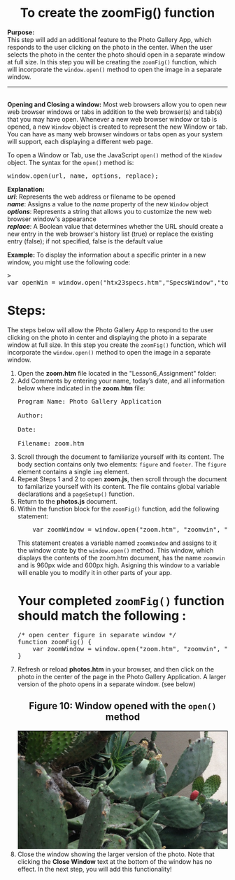 <center><h1>To create the zoomFig() function</h1></center>

<b>Purpose:</b> <br> 
This step will add an additional feature to the Photo Gallery App, which responds to the user clicking on the photo in the center.  When the user selects the photo in the center the photo should open in a separate window at full size.  In this step you will be creating the <code>zoomFig()</code> function, which will incorporate the <code>window.open()</code> method to open the image in a separate window.

<hr><br>
<b>Opening and Closing a window:</b>
Most web browsers allow you to open new web browser windows or tabs in addition to the web browser(s) and tab(s) that you may have open.  
Whenever a new web browser window or tab is opened, a new <code>Window</code> object is created to represent the new Window or tab.  You can have as many web browser windows or tabs open as your system will support, each displaying a different web page.

To open a Window or Tab, use the JavaScript <code>open()</code> method of the <code>Window</code> object.  The syntax for the <code>open()</code> method is:
<pre>
window.open(url, name, options, replace);
</pre>
<b>Explanation:</b><br>
<b><em>url</em></b>:  Represents the web address or filename to be opened<br>
<b><em>name</em></b>:  Assigns a value to the <em>name</em> property of the new <code>Window</code> object<br>
<b><em>options</em></b>:  Represents a string that allows you to customize the new web browser window's appearance<br>
<b><em>replace</em></b>:  A Boolean value that determines whether the URL should create a new entry in the web browser's history list (true) or replace the existing entry (false); if not specified, false is the default value<br>

<b>Example:</b>  To display the information about a specific printer in a new window, you might use the following code:
<pre>>
var openWin = window.open("htx23specs.htm","SpecsWindow","toolbar=no, menubar=no, location=no, scrollbars=no, resizable=no, width=380, height=405");
</pre>




<h1><b>Steps:</b></h1>
The steps below will allow the Photo Gallery App to respond to the user clicking on the photo in center and displaying the photo in a separate window at full size.  In this step you create the <code>zoomFig()</code> function, which will incorporate the <code>window.open()</code> method to open the image in a separate window.

<ol>
<li>Open the <b>zoom.htm</b> file located in the "Lesson6_Assignment" folder:

<li>Add Comments by entering your name, today’s date, and all information below where indicated in the <b>zoom.htm</b> file:<br>
<pre>
Program Name: Photo Gallery Application <br>
Author: <br>
Date: <br>
Filename: zoom.htm
</pre>
</li>

<li>
Scroll through the document to familiarize yourself with its content.  The body section contains only two elements:  <code>figure</code> and <code>footer</code>.  The <code>figure</code> element contains a single <code>img</code> element.
</li>

<li>
Repeat Steps 1 and 2 to open <b>zoom.js</b>, then scroll through the document to familarize yourself with its content.  The file contains global variable declarations and a <code>pageSetup()</code> function.
</li>

<li>
Return to the <b>photos.js</b> document.
</li>

<li>
Within the function block for the <code>zoomFig()</code> function, add the following statement:
<pre>
    var zoomWindow = window.open("zoom.htm", "zoomwin", "width=960,height=600");
</pre>
This statement creates a variable named <code>zoomWindow</code> and assigns to it the window crate by the <code>window.open()</code> method.  This window, which displays the contents of the zoom.htm document, has the name <code>zoomwin</code> and is 960px wide and 600px high.  Asigning this window to a variable will enable you to modify it in other parts of your app.
</li>

<h1>Your completed <code>zoomFig()</code> function should match the following :</h1>

<pre>
/* open center figure in separate window */
function zoomFig() {
    var zoomWindow = window.open("zoom.htm", "zoomwin", "width=960,height=600");
}
</pre>

<li>
Refresh or reload <b>photos.htm</b> in your browser, and then click on the photo in the center of the page in the Photo Gallery Application.  A larger version of the photo opens in a separate window.  (see below)
</li>

<center>
<h2>Figure 10:  Window opened with the <code>open()</code> method</h2>
<img src=".guides/img/zoomPlant.png" alt="Photo Gallery Zoom" />
</center>

<li>
Close the window showing the larger version of the photo.   Note that clicking the <b>Close Window</b> text at the bottom of the window has no effect.  In the next step, you will add this functionality!
</li>
</ol>
